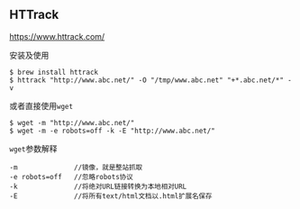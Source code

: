 ## HTTrack

https://www.httrack.com/

安装及使用
```
$ brew install httrack
$ httrack "http://www.abc.net/" -O "/tmp/www.abc.net" "+*.abc.net/*" -v
```

或者直接使用`wget`
```
$ wget -m "http://www.abc.net/"
$ wget -m -e robots=off -k -E "http://www.abc.net/"
```

`wget`参数解释
```
-m              //镜像，就是整站抓取 
-e robots=off   //忽略robots协议 
-k              //将绝对URL链接转换为本地相对URL 
-E              //将所有text/html文档以.html扩展名保存
```
